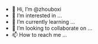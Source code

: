 - 👋 Hi, I’m @zhouboxi
- 👀 I’m interested in ...
- 🌱 I’m currently learning ...
- 💞️ I’m looking to collaborate on ...
- 📫 How to reach me ...

<!---
zhouboxi/zhouboxi is a ✨ special ✨ repository because its `README.md` (this file) appears on your GitHub profile.
You can click the Preview link to take a look at your changes.
--->
